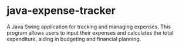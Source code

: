 # java-expense-tracker
A Java Swing application for tracking and managing expenses. This program allows users to input their expenses and calculates the total expenditure, aiding in budgeting and financial planning.

